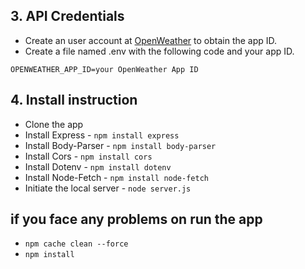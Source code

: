 ## 3. API Credentials

- Create an user account at [OpenWeather](https://openweathermap.org/ 'OpenWeather') to obtain the app ID.
- Create a file named .env with the following code and your app ID.

```
OPENWEATHER_APP_ID=your OpenWeather App ID
```

## 4. Install instruction

- Clone the app
- Install Express - `npm install express`
- Install Body-Parser - `npm install body-parser`
- Install Cors - `npm install cors`
- Install Dotenv - `npm install dotenv`
- Install Node-Fetch - `npm install node-fetch`
- Initiate the local server - `node server.js`

## if you face any problems on run the app

- `npm cache clean --force`
- `npm install`
